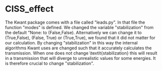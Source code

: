 # CISS_effect

The Kwant package comes with a file called "leads.py". 
In that file the function "modes" is defined. 
We changed the variable "stabilization" from the default  "None: to (False,False).  Alternatively we can change it to (True,False), (False, True) or (True,True), we found that it did not matter for our calculation. 
By changing "stabilization" in this way the internal algorithms Kwant uses are changed such that it accurately calculates the transmission. 
When one does not change \textit{stabilization} this will result in a transmission that will diverge to unrealistic values for some energies. 
It is therefore crucial to change "stabilization".
